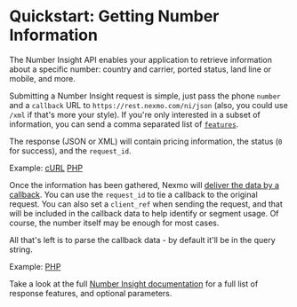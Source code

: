 # Quickstart: Getting Number Information

The Number Insight API enables your application to retrieve information about a specific number: country and carrier,
ported status, land line or mobile, and more.

Submitting a Number Insight request is simple, just pass the phone `number` and a `callback` URL to 
`https://rest.nexmo.com/ni/json` (also, you could use `/xml` if that's more your style). If you're only interested in a 
subset of information, you can send a comma separated list of [`features`][features].
 
The response (JSON or XML) will contain pricing information, the status (`0` for success), and the `request_id`.

Example: [cURL](./curl/request.sh) [PHP](./php/request.php)

Once the information has been gathered, Nexmo will [deliver the data by a callback][response]. You can use the 
`request_id` to tie a callback to the original request. You can also set a `client_ref` when sending the request, and 
that will be included in the callback data to help identify or segment usage. Of course, the number itself may be 
enough for most cases.
 
All that's left is to parse the callback data - by default it'll be in the query string.

Example: [PHP](./php/callback.php)

Take a look at the full [Number Insight documentation][docs] for a full list of response features, and optional 
parameters.

[docs]: https://docs.nexmo.com/index.php/number-insight
[features]: https://docs.nexmo.com/api-ref/number-insight/request
[response]: https://docs.nexmo.com/api-ref/number-insight/response